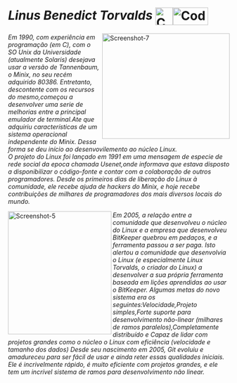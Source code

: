 # *Linus Benedict Torvalds* <img alt="Coding Gif" src="https://thumbs.gfycat.com/UnevenSomberGalapagossealion.webp?id=s2s53807#gsc.tab=0?cid=790b76118849e7b024333f0377101b6f9d71150022128261&rid=giphy.gif&ct=g" height="40" width="40" align="center"/><img alt="Coding Gif" src="https://i.giphy.com/media/kH6CqYiquZawmU1HI6/giphy.gif" height="40" width="80" align="center"/>&nbsp; 

<a href='https://www.infowester.com/historia_linux.php' target='blank'><img src='https://i.postimg.cc/dDXkbWWM/Screenshot-7.png' height="240px" width="290,16px" align="right" alt='Screenshot-7'/></a>

*Em 1990, com experiência em programação (em C), com o SO Unix da Universidade (atualmente Solaris) desejava usar a versão de Tannenbaum, o Minix, no seu recém adquirido 80386. Entretanto, descontente com os recursos do mesmo,começou a desenvolver uma serie de melhorias entre a principal emulador de terminal.Ate que adquiriu características de um sistema operacional independente do Minix. Dessa forma se deu início ao desenvovilemento ao núcleo Linux. <br/>
O projeto do Linux foi lançado em 1991 em uma mensagem de especie de rede social da epoca chamada Usenet,onde informava que estava disposto a disponibilizar o código-fonte e contar com a colaboração de outros programadores. Desde os primeiros dias de liberação do Linux à comunidade, ele recebe ajuda de hackers do Minix, e hoje recebe contribuições de milhares de programadores dos mais diversos locais do mundo.*


<a href='https://git-scm.com/book/pt-br/v2/Come%C3%A7ando-Uma-Breve-Hist%C3%B3ria-do-Git' target='blank'><img src='https://i.postimg.cc/4yJBz8VG/Screenshot-5.png' height="280px" width="235,16px" align="left" alt='Screenshot-5'/></a>


*Em 2005, a relação entre a comunidade que desenvolveu o núcleo do Linux e a empresa que desenvolveu BitKeeper quebrou em pedaços, e a ferramenta passou a ser paga. Isto alertou a comunidade que desenvolvia o Linux (e especialmente Linux Torvalds, o criador do Linux) a desenvolver a sua própria ferramenta baseada em lições aprendidas ao usar o BitKeeper. Algumas metas do novo sistema era os seguintes:Velocidade,Projeto simples,Forte suporte para desenvolvimento não-linear (milhares de ramos paralelos),Completamente distribuído e Capaz de lidar com projetos grandes como o núcleo o Linux com eficiência (velocidade e tamanho dos dados)
Desde seu nascimento em 2005, Git evoluiu e amadureceu para ser fácil de usar e ainda reter essas qualidades iniciais. Ele é incrivelmente rápido, é muito eficiente com projetos grandes, e ele tem um incrível sistema de ramos para desenvolvimento não linear.*


                                                                                                                 
                                                                                                                 


